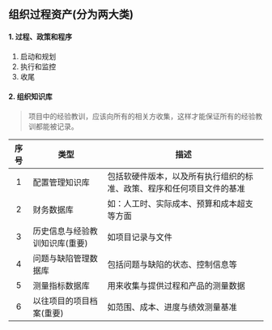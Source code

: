 
## 组织过程资产(分为两大类)

#### 1. 过程、政策和程序
1. 启动和规划
2. 执行和监控
3. 收尾

#### 2. 组织知识库

>项目中的经验教训，应该向所有的相关方收集，这样才能保证所有的经验教训都能被记录。

|序号|类型|描述|
|:---:|---|---|
|1|配置管理知识库|包括软硬件版本，以及所有执行组织的标准、政策、程序和任何项目文件的基准|
|2|财务数据库|如：人工时、实际成本、预算和成本超支等方面|
|3|历史信息与经验教训知识库(重要)|如项目记录与文件|
|4|问题与缺陷管理数据库|包括问题与缺陷的状态、控制信息等|
|5|测量指标数据库|用来收集与提供过程和产品的测量数据|
|6|以往项目的项目档案(重要)|如范围、成本、进度与绩效测量基准|
